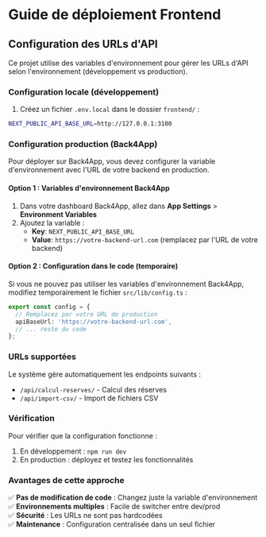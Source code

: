 # Guide de déploiement Frontend

## Configuration des URLs d'API

Ce projet utilise des variables d'environnement pour gérer les URLs d'API selon l'environnement (développement vs production).

### Configuration locale (développement)

1. Créez un fichier `.env.local` dans le dossier `frontend/` :
```bash
NEXT_PUBLIC_API_BASE_URL=http://127.0.0.1:3100
```

### Configuration production (Back4App)

Pour déployer sur Back4App, vous devez configurer la variable d'environnement avec l'URL de votre backend en production.

#### Option 1 : Variables d'environnement Back4App

1. Dans votre dashboard Back4App, allez dans **App Settings** > **Environment Variables**
2. Ajoutez la variable :
   - **Key**: `NEXT_PUBLIC_API_BASE_URL`
   - **Value**: `https://votre-backend-url.com` (remplacez par l'URL de votre backend)

#### Option 2 : Configuration dans le code (temporaire)

Si vous ne pouvez pas utiliser les variables d'environnement Back4App, modifiez temporairement le fichier `src/lib/config.ts` :

```typescript
export const config = {
  // Remplacez par votre URL de production
  apiBaseUrl: 'https://votre-backend-url.com',
  // ... reste du code
};
```

### URLs supportées

Le système gère automatiquement les endpoints suivants :
- `/api/calcul-reserves/` - Calcul des réserves
- `/api/import-csv/` - Import de fichiers CSV

### Vérification

Pour vérifier que la configuration fonctionne :
1. En développement : `npm run dev`
2. En production : déployez et testez les fonctionnalités

### Avantages de cette approche

✅ **Pas de modification de code** : Changez juste la variable d'environnement  
✅ **Environnements multiples** : Facile de switcher entre dev/prod  
✅ **Sécurité** : Les URLs ne sont pas hardcodées  
✅ **Maintenance** : Configuration centralisée dans un seul fichier 